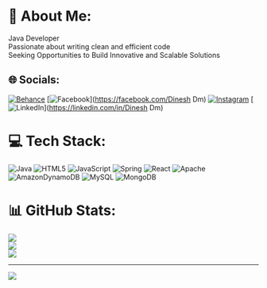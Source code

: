 # 💫 About Me:
Java Developer <br>Passionate about writing clean and efficient code <br> Seeking Opportunities to Build Innovative and Scalable Solutions


## 🌐 Socials:
[![Behance](https://img.shields.io/badge/Behance-1769ff?logo=behance&logoColor=white)](https://behance.net/Dinesh) [![Facebook](https://img.shields.io/badge/Facebook-%231877F2.svg?logo=Facebook&logoColor=white)](https://facebook.com/Dinesh Dm) [![Instagram](https://img.shields.io/badge/Instagram-%23E4405F.svg?logo=Instagram&logoColor=white)](https://instagram.com/chantingbox) [![LinkedIn](https://img.shields.io/badge/LinkedIn-%230077B5.svg?logo=linkedin&logoColor=white)](https://linkedin.com/in/Dinesh Dm) 

# 💻 Tech Stack:
![Java](https://img.shields.io/badge/java-%23ED8B00.svg?style=for-the-badge&logo=java&logoColor=white) ![HTML5](https://img.shields.io/badge/html5-%23E34F26.svg?style=for-the-badge&logo=html5&logoColor=white) ![JavaScript](https://img.shields.io/badge/javascript-%23323330.svg?style=for-the-badge&logo=javascript&logoColor=%23F7DF1E) ![Spring](https://img.shields.io/badge/spring-%236DB33F.svg?style=for-the-badge&logo=spring&logoColor=white) ![React](https://img.shields.io/badge/react-%2320232a.svg?style=for-the-badge&logo=react&logoColor=%2361DAFB) ![Apache](https://img.shields.io/badge/apache-%23D42029.svg?style=for-the-badge&logo=apache&logoColor=white) ![AmazonDynamoDB](https://img.shields.io/badge/Amazon%20DynamoDB-4053D6?style=for-the-badge&logo=Amazon%20DynamoDB&logoColor=white) ![MySQL](https://img.shields.io/badge/mysql-%2300f.svg?style=for-the-badge&logo=mysql&logoColor=white) ![MongoDB](https://img.shields.io/badge/MongoDB-%234ea94b.svg?style=for-the-badge&logo=mongodb&logoColor=white)
# 📊 GitHub Stats:
![](https://github-readme-stats.vercel.app/api?username=DineshJBS&theme=dark&hide_border=false&include_all_commits=false&count_private=false)<br/>
![](https://github-readme-streak-stats.herokuapp.com/?user=DineshJBS&theme=dark&hide_border=false)<br/>
![](https://github-readme-stats.vercel.app/api/top-langs/?username=DineshJBS&theme=dark&hide_border=false&include_all_commits=false&count_private=false&layout=compact)

---
[![](https://visitcount.itsvg.in/api?id=DineshJBS&icon=0&color=0)](https://visitcount.itsvg.in)

<!-- Proudly created with GPRM ( https://gprm.itsvg.in ) -->
